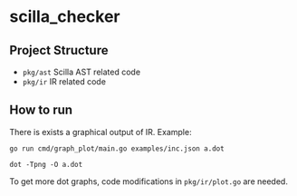 # scilla_checker
## Project Structure
*  `pkg/ast` Scilla AST related code
*  `pkg/ir` IR related code

## How to run

There is exists a graphical output of IR.
Example:

`go run cmd/graph_plot/main.go examples/inc.json a.dot`

`dot -Tpng -O a.dot`

To get more dot graphs, code modifications in `pkg/ir/plot.go` are needed.
